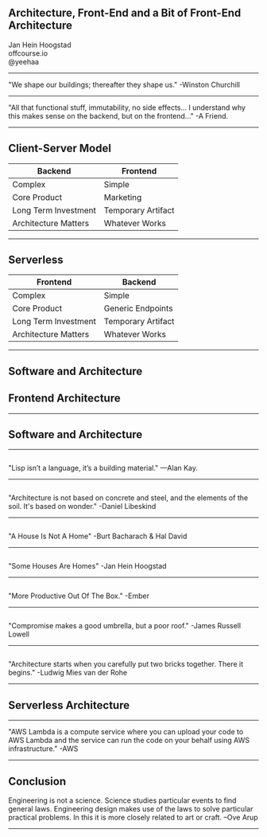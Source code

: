 ## Architecture, Front-End and a Bit of Front-End Architecture
Jan Hein Hoogstad   
offcourse.io   
@yeehaa

---
"We shape our buildings; thereafter they shape us." -Winston Churchill

---
"All that functional stuff, immutability, no side effects... I understand why this makes sense on the backend, but on the frontend..." -A Friend.

---
## Client-Server Model

|Backend              |Frontend           |
|---------------------|-------------------|
|Complex              |Simple             |
|Core Product         |Marketing          |
|Long Term Investment |Temporary Artifact |
|Architecture Matters |Whatever Works     |

---
## Serverless

|Frontend                  |Backend              |
|--------------------------|---------------------|
|Complex                   |Simple               |
|Core Product              |Generic Endpoints    |
|Long Term Investment      |Temporary Artifact   |
|Architecture Matters      |Whatever Works       |

---
## Software and Architecture

## Frontend Architecture

---
## Software and Architecture

---
<img class="stretch" data-src="assets/brick-generic.jpg">

"Lisp isn’t a language, it’s a building material." —Alan Kay.

<!--- 
+ We programmers mostly talk about architecture in terms of the building blocks that we use, but rarely about the actual artifacts that we produce. 
-->

---
<img class="stretch" data-src="assets/libeskind.jpg">

"Architecture is not based on concrete and steel, and the elements of the soil. It's based on wonder." -Daniel Libeskind

<!---
+ Actual Architects tend to do the exact opposite.
+ To them, its more about the lived spaces rather than the construction. 
-->

---
<img class="stretch" data-src="assets/unlivable-house.jpg">

"A House Is Not A Home" -Burt Bacharach & Hal David

---
<img class="stretch" data-src="assets/cozy-house.jpg">

"Some Houses Are Homes" -Jan Hein Hoogstad

<!---
+ There is a relation between the building blocks and their use
+ In this presentation, I want to look at different frontend architectures and the actual buildings that they would correspond to.
-->

---
<img class="stretch" data-src="assets/prefab.gif">

"More Productive Out Of The Box." -Ember

<!---
## Advantages
+ Quick To Get Started 
+ One Model Fits All
-->

---
<img class="stretch" data-src="assets/belgian-house2.jpg">

"Compromise makes a good umbrella, but a poor roof." -James Russell Lowell

<!---
## Disadvantages
+ Limited Options to Customize
-->

---
<img class="stretch" data-src="assets/bricks.jpg">

"Architecture starts when you carefully put two bricks together. There it begins." -Ludwig Mies van der Rohe

---
## Serverless Architecture

<!---
misnomer
-->

---

"AWS Lambda is a compute service where you can upload your code to AWS Lambda and the service can run the code on your behalf using AWS infrastructure." -AWS

<!--

<img class="stretch" data-src="assets/foundation.jpg">

+ AWS Lambda
+ Functions As A Service
-->


---

## Conclusion

Engineering is not a science. Science studies particular events to find general laws. Engineering design makes use of the laws to solve particular practical problems. In this it is more closely related to art or craft. –Ove Arup

---
